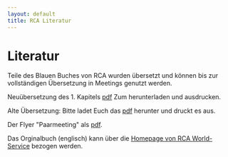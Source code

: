 ```yaml
---
layout: default
title: RCA Literatur
---
```

# Literatur

Teile des Blauen Buches von RCA wurden übersetzt und können bis zur
vollständigen Übersetzung in Meetings genutzt werden.

Neuübersetzung des 1. Kapitels [pdf](/files/Kapitel1RCA.red.pdf) Zum herunterladen und ausdrucken.

Alte Übersetzung: Bitte ladet Euch das [pdf](/files/RCA-Literatur+2014.pdf) herunter und druckt es aus.

Der Flyer "Paarmeeting" als [pdf](/files/rca_flyer_2010.pdf).

Das Orginalbuch (englisch) kann über die [Homepage von RCA World-Service](http://www.recovering-couples.org) bezogen werden. 
